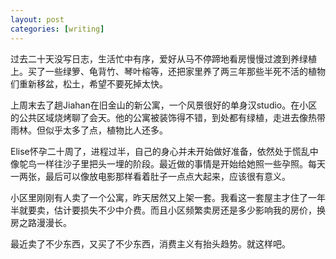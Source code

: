 ```yaml
---
layout: post
categories: [writing]
---
```


过去二十天没写日志，生活忙中有序，爱好从马不停蹄地看房慢慢过渡到养绿植上。买了一些绿箩、龟背竹、琴叶榕等，还把家里养了两三年那些半死不活的植物们重新移盆，松土，希望不要死掉太快。

上周末去了趟Jiahan在旧金山的新公寓，一个风景很好的单身汉studio。在小区的公共区域烧烤聊了会天。他的公寓被装饰得不错，到处都有绿植，走进去像热带雨林。但似乎太多了点，植物比人还多。

Elise怀孕二十周了，进程过半，自己的身心并未开始做好准备，依然处于慌乱中像鸵鸟一样往沙子里把头一埋的阶段。最近做的事情是开始给她照一些孕照。每天一两张，最后可以像放电影那样看着肚子一点点大起来，应该很有意义。

小区里刚刚有人卖了一个公寓，昨天居然又上架一套。我看这一套屋主才住了一年半就要卖，估计要损失不少中介费。而且小区频繁卖房还是多少影响我的房价，换房之路漫漫长。

最近卖了不少东西，又买了不少东西，消费主义有抬头趋势。就这样吧。